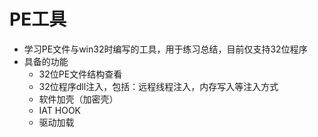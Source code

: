 # PE工具
- 学习PE文件与win32时编写的工具，用于练习总结，目前仅支持32位程序
- 具备的功能
  - 32位PE文件结构查看
  - 32位程序dll注入，包括：远程线程注入，内存写入等注入方式
  - 软件加壳（加密壳）
  - IAT HOOK
  - 驱动加载





